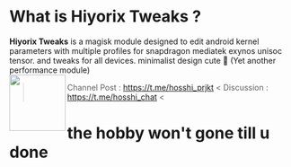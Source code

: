 
# What is Hiyorix Tweaks ?

**Hiyorix Tweaks** is a magisk module designed to edit android kernel parameters with multiple profiles for snapdragon mediatek exynos unisoc tensor. and tweaks for all devices. minimalist design cute 🥰 (Yet another performance module)  
 <img align="left" width="100" src="https://github.com/user-attachments/assets/7b903660-2e5c-42e7-b3f5-5f98faaca650">
 
> Channel Post : https://t.me/hosshi_prjkt <
> Discussion : https://t.me/hosshi_chat <
 
       
# the hobby won't gone till u done


